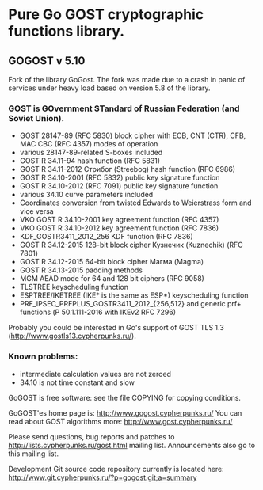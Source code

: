 # Pure Go GOST cryptographic functions library.

## GOGOST v 5.10
Fork of the library GoGost. The fork was made due to a crash in panic of services under heavy load based on version 5.8 of the library.

### GOST is GOvernment STandard of Russian Federation (and Soviet Union).

* GOST 28147-89 (RFC 5830) block cipher with ECB, CNT (CTR), CFB, MAC
  CBC (RFC 4357) modes of operation
* various 28147-89-related S-boxes included
* GOST R 34.11-94 hash function (RFC 5831)
* GOST R 34.11-2012 Стрибог (Streebog) hash function (RFC 6986)
* GOST R 34.10-2001 (RFC 5832) public key signature function
* GOST R 34.10-2012 (RFC 7091) public key signature function
* various 34.10 curve parameters included
* Coordinates conversion from twisted Edwards to Weierstrass form and
  vice versa
* VKO GOST R 34.10-2001 key agreement function (RFC 4357)
* VKO GOST R 34.10-2012 key agreement function (RFC 7836)
* KDF_GOSTR3411_2012_256 KDF function (RFC 7836)
* GOST R 34.12-2015 128-bit block cipher Кузнечик (Kuznechik) (RFC 7801)
* GOST R 34.12-2015 64-bit block cipher Магма (Magma)
* GOST R 34.13-2015 padding methods
* MGM AEAD mode for 64 and 128 bit ciphers (RFC 9058)
* TLSTREE keyscheduling function
* ESPTREE/IKETREE (IKE* is the same as ESP*) keyscheduling function
* PRF_IPSEC_PRFPLUS_GOSTR3411_2012_{256,512} and generic prf+ functions
  (Р 50.1.111-2016 with IKEv2 RFC 7296)

Probably you could be interested in
Go's support of GOST TLS 1.3 (http://www.gostls13.cypherpunks.ru/).

### Known problems:

* intermediate calculation values are not zeroed
* 34.10 is not time constant and slow

GoGOST is free software: see the file COPYING for copying conditions.

GoGOST'es home page is: http://www.gogost.cypherpunks.ru/
You can read about GOST algorithms more: http://www.gost.cypherpunks.ru/

Please send questions, bug reports and patches to
http://lists.cypherpunks.ru/gost.html mailing list.
Announcements also go to this mailing list.

Development Git source code repository currently is located here:
http://www.git.cypherpunks.ru/?p=gogost.git;a=summary
